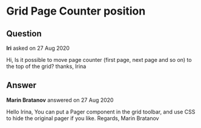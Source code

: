 # Grid Page Counter position

## Question

**Iri** asked on 27 Aug 2020

Hi, Is it possible to move page counter (first page, next page and so on) to the top of the grid? thanks, Irina

## Answer

**Marin Bratanov** answered on 27 Aug 2020

Hello Irina, You can put a Pager component in the grid toolbar, and use CSS to hide the original pager if you like. Regards, Marin Bratanov
